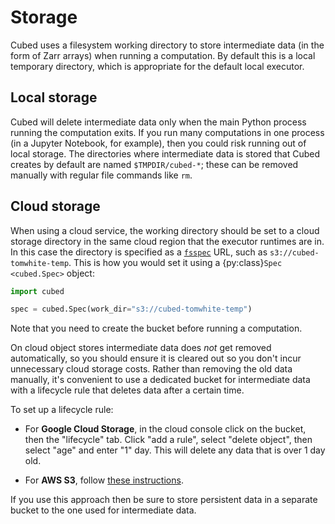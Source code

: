 # Storage

Cubed uses a filesystem working directory to store intermediate data (in the form of Zarr arrays) when running a computation. By default this is a local temporary directory, which is appropriate for the default local executor.

## Local storage

Cubed will delete intermediate data only when the main Python process running the computation exits. If you run many computations in one process (in a Jupyter Notebook, for example), then you could risk running out of local storage. The directories where intermediate data is stored that Cubed creates by default are named `$TMPDIR/cubed-*`; these can be removed manually with regular file commands like `rm`.

## Cloud storage

When using a cloud service, the working directory should be set to a cloud storage directory in the same cloud region that the executor runtimes are in. In this case the directory is specified as a [`fsspec`](https://filesystem-spec.readthedocs.io/en/latest/) URL, such as `s3://cubed-tomwhite-temp`. This is how you would set it using a {py:class}`Spec <cubed.Spec>` object:

```python
import cubed

spec = cubed.Spec(work_dir="s3://cubed-tomwhite-temp")
```

Note that you need to create the bucket before running a computation.

On cloud object stores intermediate data does *not* get removed automatically, so you should ensure it is cleared out so you don't incur unnecessary cloud storage costs. Rather than removing the old data manually, it's convenient to use a dedicated bucket for intermediate data with a lifecycle rule that deletes data after a certain time.

To set up a lifecycle rule:

* For **Google Cloud Storage**, in the cloud console click on the bucket, then the "lifecycle" tab. Click "add a rule", select "delete object", then select "age" and enter "1" day. This will delete any data that is over 1 day old.

* For **AWS S3**, follow [these instructions](https://lepczynski.it/en/aws_en/automatically-delete-old-files-from-aws-s3/).

If you use this approach then be sure to store persistent data in a separate bucket to the one used for intermediate data.
